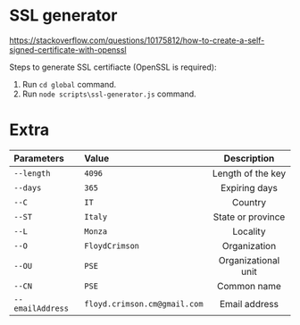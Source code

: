 # SSL generator

https://stackoverflow.com/questions/10175812/how-to-create-a-self-signed-certificate-with-openssl

Steps to generate SSL certifiacte (OpenSSL is required):

1. Run `cd global` command.
2. Run `node scripts\ssl-generator.js` command.

# Extra

| Parameters                        | Value                                 | Description        |
|:----------------------------------|:--------------------------------------|:---------------------:|
| `--length`                        | `4096`                                | Length of the key     |
| `--days`                          | `365`                                 | Expiring days         |
| `--C`                             | `IT`                                  | Country               |
| `--ST`                            | `Italy`                               | State or province     |
| `--L`                             | `Monza`                               | Locality              |
| `--O`                             | `FloydCrimson`                        | Organization          |
| `--OU`                            | `PSE`                                 | Organizational unit   |
| `--CN`                            | `PSE`                                 | Common name           |
| `--emailAddress`                  | `floyd.crimson.cm@gmail.com`          | Email address         |
